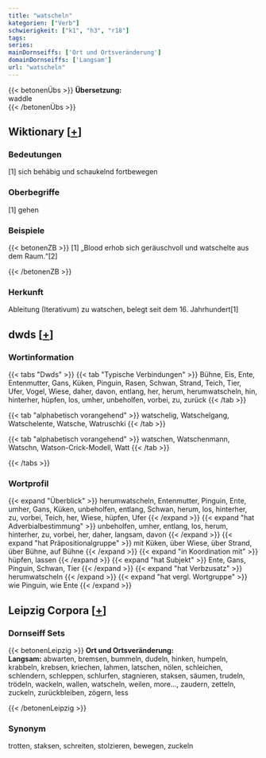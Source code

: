 ```yaml
---
title: "watscheln"
kategorien: ["Verb"]
schwierigkeit: ["k1", "h3", "r18"]
tags:
series:
mainDornseiffs: ['Ort und Ortsveränderung']
domainDornseiffs: ['Langsam']
url: "watscheln"
---
```


{{< betonenÜbs >}}
**Übersetzung:**  
waddle  
{{< /betonenÜbs >}}

## Wiktionary [[+](https://de.wiktionary.org/wiki/watscheln)]

### Bedeutungen
[1] sich behäbig und schaukelnd fortbewegen  

### Oberbegriffe
[1] gehen  

### Beispiele
{{< betonenZB >}}
[1] „Blood erhob sich geräuschvoll und watschelte aus dem Raum.“[2]  

{{< /betonenZB >}}
### Herkunft
Ableitung (Iterativum) zu watschen, belegt seit dem 16. Jahrhundert[1]  



## dwds [[+](https://www.dwds.de/wb/watscheln)]

### Wortinformation
{{< tabs "Dwds" >}}
{{< tab "Typische Verbindungen" >}}
Bühne, Eis, Ente, Entenmutter, Gans, Küken, Pinguin, Rasen, Schwan, Strand, Teich, Tier, Ufer, Vogel, Wiese, daher, davon, entlang, her, herum, herumwatscheln, hin, hinterher, hüpfen, los, umher, unbeholfen, vorbei, zu, zurück
{{< /tab >}}

{{< tab "alphabetisch vorangehend" >}}
watschelig, Watschelgang, Watschelente, Watsche, Watruschki
{{< /tab >}}

{{< tab "alphabetisch vorangehend" >}}
watschen, Watschenmann, Watschn, Watson-Crick-Modell, Watt
{{< /tab >}}

{{< /tabs >}}

### Wortprofil
{{< expand "Überblick" >}} herumwatscheln, Entenmutter, Pinguin, Ente, umher, Gans, Küken, unbeholfen, entlang, Schwan, herum, los, hinterher, zu, vorbei, Teich, her, Wiese, hüpfen, Ufer {{< /expand >}}
{{< expand "hat Adverbialbestimmung" >}} unbeholfen, umher, entlang, los, herum, hinterher, zu, vorbei, her, daher, langsam, davon {{< /expand >}}
{{< expand "hat Präpositionalgruppe" >}} mit Küken, über Wiese, über Strand, über Bühne, auf Bühne {{< /expand >}}
{{< expand "in Koordination mit" >}} hüpfen, lassen {{< /expand >}}
{{< expand "hat Subjekt" >}} Ente, Gans, Pinguin, Schwan, Tier {{< /expand >}}
{{< expand "hat Verbzusatz" >}} herumwatscheln {{< /expand >}}
{{< expand "hat vergl. Wortgruppe" >}} wie Pinguin, wie Ente {{< /expand >}}

## Leipzig Corpora [[+](https://corpora.uni-leipzig.de/en/res?word=watscheln&corpusId=deu_newscrawl-public_2018)]

### Dornseiff Sets
{{< betonenLeipzig >}}
**Ort und Ortsveränderung:**  
**Langsam:** abwarten, bremsen, bummeln, dudeln, hinken, humpeln, krabbeln, krebsen, kriechen, lahmen, latschen, nölen, schleichen, schlendern, schleppen, schlurfen, stagnieren, staksen, säumen, trudeln, trödeln, wackeln, wallen, watscheln, weilen, more..., zaudern, zetteln, zuckeln, zurückbleiben, zögern, less  

{{< /betonenLeipzig >}}

### Synonym
trotten, staksen, schreiten, stolzieren, bewegen, zuckeln

